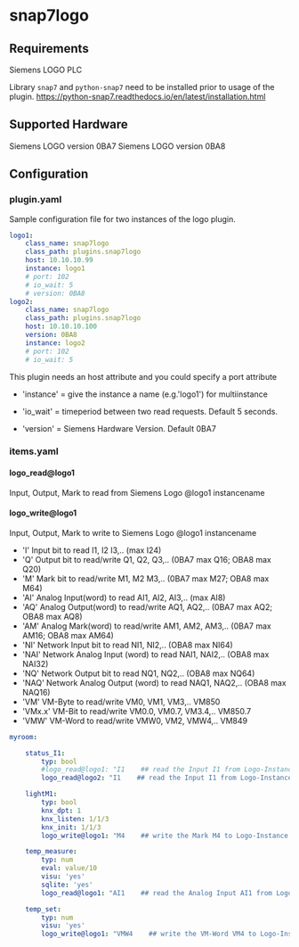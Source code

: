 # snap7logo

## Requirements
Siemens LOGO PLC

Library ``snap7`` and ``python-snap7`` need to be installed prior to usage of the plugin.
https://python-snap7.readthedocs.io/en/latest/installation.html

## Supported Hardware

Siemens LOGO version 0BA7
Siemens LOGO version 0BA8

## Configuration

### plugin.yaml

Sample configuration file for two instances of the logo plugin.

```yaml
logo1:
    class_name: snap7logo
    class_path: plugins.snap7logo
    host: 10.10.10.99
    instance: logo1
    # port: 102
    # io_wait: 5
    # version: 0BA8
logo2:
    class_name: snap7logo
    class_path: plugins.snap7logo
    host: 10.10.10.100
    version: 0BA8
    instance: logo2
    # port: 102
    # io_wait: 5
```

This plugin needs an host attribute and you could specify a port attribute

* 'instance' = give the instance a name (e.g.'logo1') for multiinstance

* 'io_wait' = timeperiod between two read requests. Default 5 seconds.

* 'version' = Siemens Hardware Version. Default 0BA7

### items.yaml

#### logo_read@logo1
Input, Output, Mark to read from Siemens Logo
@logo1 instancename

#### logo_write@logo1
Input, Output, Mark to write to Siemens Logo
@logo1 instancename

* 'I' Input bit to read I1, I2 I3,.. (max I24)
* 'Q' Output bit to read/write Q1, Q2, Q3,.. (0BA7 max Q16; OBA8 max Q20)
* 'M' Mark bit to read/write M1, M2 M3,.. (0BA7 max M27; OBA8 max M64)
* 'AI' Analog Input(word) to read AI1, AI2, AI3,.. (max AI8)
* 'AQ' Analog Output(word) to read/write AQ1, AQ2,.. (0BA7 max AQ2; OBA8 max AQ8)
* 'AM' Analog Mark(word) to read/write AM1, AM2, AM3,.. (0BA7 max AM16; OBA8 max AM64)
* 'NI' Network Input bit to read NI1, NI2,.. (OBA8 max NI64)
* 'NAI' Network Analog Input (word) to read NAI1, NAI2,.. (OBA8 max NAI32)
* 'NQ' Network Output bit to read NQ1, NQ2,.. (OBA8 max NQ64)
* 'NAQ' Network Analog Output (word) to read NAQ1, NAQ2,.. (OBA8 max NAQ16)
* 'VM' VM-Byte to read/write VM0, VM1, VM3,.. VM850
* 'VMx.x' VM-Bit to read/write VM0.0, VM0.7, VM3.4,.. VM850.7
* 'VMW' VM-Word to read/write VMW0, VM2, VMW4,.. VM849

```yaml
myroom:

    status_I1:
        typ: bool
        #logo_read@logo1: "I1    ## read the Input I1 from Logo-Instance 'logo1'"
        logo_read@logo2: "I1    ## read the Input I1 from Logo-Instance 'logo2'"

    lightM1:
        typ: bool
        knx_dpt: 1
        knx_listen: 1/1/3
        knx_init: 1/1/3
        logo_write@logo1: "M4    ## write the Mark M4 to Logo-Instance 'logo1'"

    temp_measure:
        typ: num
        eval: value/10
        visu: 'yes'
        sqlite: 'yes'
        logo_read@logo1: "AI1    ## read the Analog Input AI1 from Logo-Instance 'logo1'"

    temp_set:
        typ: num
        visu: 'yes'
        logo_write@logo1: "VMW4    ## write the VM-Word VM4 to Logo-Instance 'logo1'"
```
